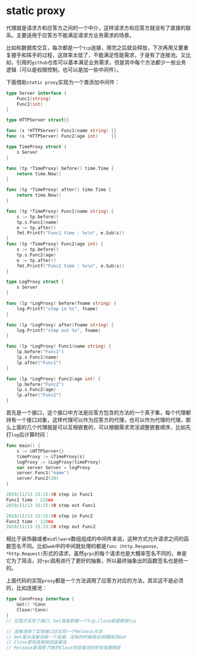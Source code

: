 # static proxy

代理就是请求方和应答方之间的一个中介，这样请求方和应答方就没有了直接的联系。主要适用于应答方不能满足请求方业务需求的场景。

比如和数据库交互，每次都是一个`tcp`连接，用完之后就会释放，下次再用又要重复握手和挥手的过程，这效率太低了，不能满足性能需求，于是有了连接池。又比如，引用的`github`仓库可以基本满足业务需求，但是其中每个方法都少一些业务逻辑（可以是权限控制，也可以是加一些中间件）。

下面借助`static proxy`实现为一个类添加中间件：

```go
type Server interface {
	Func1(string)
	Func2(int)
}

type HTTPServer struct{}

func (s *HTTPServer) Func1(name string) {}
func (s *HTTPServer) Func2(age int)     {}

type TimeProxy struct {
	s Server
}

func (tp *TimeProxy) before() time.Time {
	return time.Now()
}

func (tp *TimeProxy) after() time.Time {
	return time.Now()
}

func (tp *TimeProxy) Func1(name string) {
	s := tp.before()
	tp.s.Func1(name)
	e := tp.after()
	fmt.Printf("Func1 time : %v\n", e.Sub(s))
}
func (tp *TimeProxy) Func2(age int) {
	s := tp.before()
	tp.s.Func2(age)
	e := tp.after()
	fmt.Printf("Func2 time : %v\n", e.Sub(s))
}

type LogProxy struct {
	s Server
}

func (lp *LogProxy) before(fname string) {
	log.Printf("step in %s", fname)
}

func (lp *LogProxy) after(fname string) {
	log.Printf("step out %s", fname)
}

func (lp *LogProxy) Func1(name string) {
	lp.before("Func1")
	lp.s.Func1(name)
	lp.after("Func1")
}

func (lp *LogProxy) Func2(age int) {
	lp.before("Func2")
	lp.s.Func2(age)
	lp.after("Func2")
}
```

首先是一个接口，这个接口中方法是应答方包含的方法的一个真子集，每个代理都持有一个接口对象，这样代理可以作为应答方的代理，也可以作为代理的代理，那么上面的几个代理就是可以互相嵌套的，可以根据需求灵活调整嵌套顺序，比如先打`log`后计算时间：

```go
func main() {
	s := &HTTPServer{}
	timeProxy := &TimeProxy{s}
	logProxy := &LogProxy{timeProxy}
	var server Server = logProxy
	server.Func1("name")
	server.Func2(20)
}

2019/11/13 15:15:08 step in Func1
Func1 time : 216ns
2019/11/13 15:15:08 step out Func1

2019/11/13 15:15:08 step in Func2
Func2 time : 119ns
2019/11/13 15:15:08 step out Func2
```

相比于装饰器或者`midllware`数组组成的中间件来说，这种方式允许请求之间的函数签名不同。比如`web`中的中间就处理的都是`func (http.Response, *http.Request)`形式的请求，虽然`grpc`的每个请求也是大概率签名不同的，单是它为了简洁，对`rpc`调用进行了更好的抽象，所以最终抽象出的函数签名也是统一的。

上面代码的实现`proxy`都是一个方法调用了应答方对应的方法，其实这不是必须的，比如连接池：

```go
type ConnProxy interface {
    Get() *Conn
    Close(*Conn)
}
// 应答方实现了接口，Get就是新建一个tcp,Close就是释放tcp

// 连接池除了实现接口还实现一个Release方法
// Get是从连接池取一个连接，没有的时候就会调用DB的Get
// Close是将连接放回连接池
// Release是调用了DB的Close将连接池的所有连接释放
```